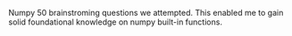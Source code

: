Numpy 50 brainstroming questions we attempted. This enabled me to gain solid foundational knowledge on numpy built-in functions.
